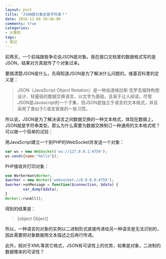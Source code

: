 ```yaml
---
layout: post
title: "JSON是对象还是字符串？"
date: 2016-11-08 10:46:00
comments: true
categories:
- 计算机
tags:
- 笔记
---
```


前两天，一个前端跟我争论说JSON是对象。我在接口文档里的数据格式写的是JSON，结果对方真就传了个对象过来。

要搞清楚JSON是什么，先得知道JSON是为了解决什么问题的。维基百科里的定义是：

> JSON（JavaScript Object Notation）是一种由道格拉斯·克罗克福特构想设计、轻量级的数据交换语言，以文字为基础，且易于让人阅读。尽管JSON是Javascript的一个子集，但JSON是独立于语言的文本格式，并且采用了类似于C语言家族的一些习惯。

所以说，JSON是为了解决语言之间数据交换的一种文本格式，体现在数据上，JSON就是字符串类型。那么为什么需要为数据交换制订一种通用的文本格式呢？可以做一个简单的试验：

用JavaScript建立一个到PHP的WebSocket并发送一个对象：

```javascript
var ws = new WebSocket('ws://127.0.0.1:4759');
ws.send({name:"hello"});
```

PHP接收并打印对象：

```php
use Workerman\Worker;
$worker = new Worker('websocket://0.0.0.0:4759');
$worker->onMessage = function($connection, $data) {
        var_dump($data);
}
Worker::runAll();
```

得到的结果是：

> [object Object]

所以，一种语言的对象的实例以二进制形式直接传递给另一种语言是无法识别的，因此需要把对象数据用文本描述之后再行传递。

此外，相对于XML等其它格式，JSON有可读性上的优势，如果是对象，二进制的数据哪来的可读性？
